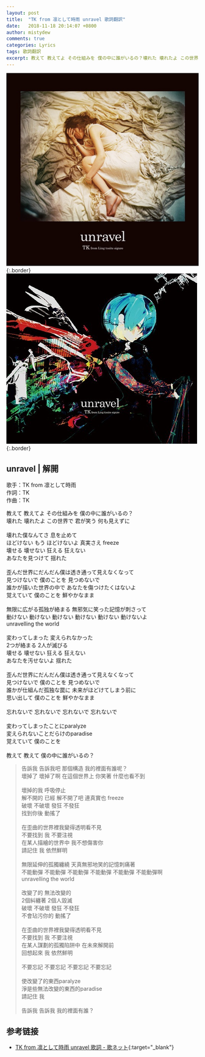 ```yaml
---
layout: post
title:  "TK from 凛として時雨 unravel 歌詞翻訳"
date:   2018-11-18 20:14:07 +0800
author: mistydew
comments: true
categories: Lyrics
tags: 歌詞翻訳
excerpt: 教えて 教えてよ その仕組みを 僕の中に誰がいるの？壊れた 壊れたよ この世界で 君が笑う 何も見えずに。
---
```

![AICL-2706](/assets/images/cover/misc/AICL-2706.jpg){:.border}
![AICL-2707](/assets/images/cover/misc/AICL-2707.jpg){:.border}

## unravel | 解開

歌手：TK from 凛として時雨<br>
作詞：TK<br>
作曲：TK

<div class="lyric-original">
<p>
教えて 教えてよ その仕組みを 僕の中に誰がいるの？<br>
壊れた 壊れたよ この世界で 君が笑う 何も見えずに<br>
<br>
壊れた僕なんてさ 息を止めて<br>
ほどけない もう ほどけないよ 真実さえ freeze<br>
壊せる 壊せない 狂える 狂えない<br>
あなたを見つけて 揺れた<br>
<br>
歪んだ世界にだんだん僕は透き通って見えなくなって<br>
見つけないで 僕のことを 見つめないで<br>
誰かが描いた世界の中で あなたを傷つけたくはないよ<br>
覚えていて 僕のことを 鮮やかなまま<br>
<br>
無限に広がる孤独が絡まる 無邪気に笑った記憶が刺さって<br>
動けない 動けない 動けない 動けない 動けない 動けないよ<br>
unravelling the world<br>
<br>
変わってしまった 変えられなかった<br>
2つが絡まる 2人が滅びる<br>
壊せる 壊せない 狂える 狂えない<br>
あなたを汚せないよ 揺れた<br>
<br>
歪んだ世界にだんだん僕は透き通って見えなくなって<br>
見つけないで 僕のことを 見つめないで<br>
誰かが仕組んだ孤独な罠に 未来がほどけてしまう前に<br>
思い出して 僕のことを 鮮やかなまま<br>
<br>
忘れないで 忘れないで 忘れないで 忘れないで<br>
<br>
変わってしまったことにparalyze<br>
変えられないことだらけのparadise<br>
覚えていて 僕のことを<br>
<br>
教えて 教えて 僕の中に誰がいるの？
</p>
</div>

<div class="lyric-translation">
<blockquote>
告訴我 告訴我吧 那個構造 我的裡面有誰呢？<br>
壞掉了 壞掉了啊 在這個世界上 你笑著 什麼也看不到<br>
<br>
壞掉的我 呼吸停止<br>
解不開的 已經 解不開了吧 連真實也 freeze<br>
破壞 不破壞 發狂 不發狂<br>
找到你後 動搖了<br>
<br>
在歪曲的世界裡我變得透明看不見<br>
不要找到 我 不要注視<br>
在某人描繪的世界中 我不想傷害你<br>
請記住 我 依然鮮明<br>
<br>
無限延伸的孤獨纏繞 天真無邪地笑的記憶刺痛著<br>
不能動彈 不能動彈 不能動彈 不能動彈 不能動彈 不能動彈啊<br>
unravelling the world<br>
<br>
改變了的 無法改變的<br>
2個糾纏著 2個人毀滅<br>
破壞 不破壞 發狂 不發狂<br>
不會玷污你的 動搖了<br>
<br>
在歪曲的世界裡我變得透明看不見<br>
不要找到 我 不要注視<br>
在某人謀劃的孤獨陷阱中 在未來解開前<br>
回想起來 我 依然鮮明<br>
<br>
不要忘記 不要忘記 不要忘記 不要忘記<br>
<br>
使改變了的東西paralyze<br>
淨是些無法改變的東西的paradise<br>
請記住 我<br>
<br>
告訴我 告訴我 我的裡面有誰？
</blockquote>
</div>

## 参考链接

* [TK from 凛として時雨 unravel 歌詞 - 歌ネット](https://www.uta-net.com/song/167353){:target="_blank"}
